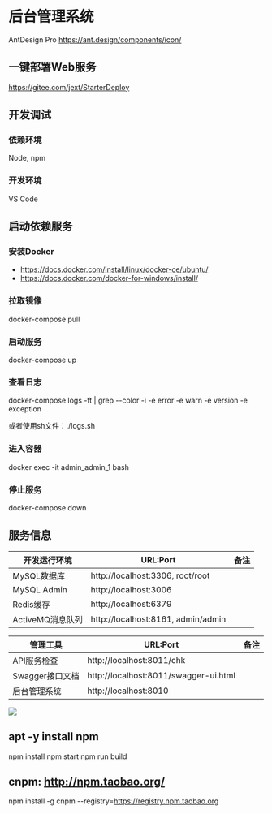 ﻿# 后台管理系统
AntDesign Pro
https://ant.design/components/icon/

## 一键部署Web服务
https://gitee.com/jext/StarterDeploy

## 开发调试

### 依赖环境
Node, npm

### 开发环境
VS Code

## 启动依赖服务

### 安装Docker
- https://docs.docker.com/install/linux/docker-ce/ubuntu/
- https://docs.docker.com/docker-for-windows/install/

### 拉取镜像
docker-compose pull

### 启动服务
docker-compose up

### 查看日志
docker-compose logs -ft | grep --color -i -e error -e warn -e version -e exception

或者使用sh文件：./logs.sh

### 进入容器
docker exec -it admin_admin_1 bash

### 停止服务
docker-compose down

## 服务信息

| 开发运行环境     | URL:Port                                |  备注              |
| ------------     | --------------------------------------  | :----------------- |
| MySQL数据库      | http://localhost:3306, root/root        | |
| MySQL Admin      | http://localhost:3006                   | |
| Redis缓存        | http://localhost:6379                   | |
| ActiveMQ消息队列 | http://localhost:8161, admin/admin      | |

| 管理工具         | URL:Port                                |  备注              |
| ------------     | --------------------------------------  | :----------------- |
| API服务检查      | http://localhost:8011/chk               | |
| Swagger接口文档  | http://localhost:8011/swagger-ui.html   | |
| 后台管理系统      | http://localhost:8010                   | |

![](https://github.com/jextop/StarterAdmin/blob/master/Admin.png)

## apt -y install npm
npm install
npm start
npm run build

## cnpm: http://npm.taobao.org/
npm install -g cnpm --registry=https://registry.npm.taobao.org
